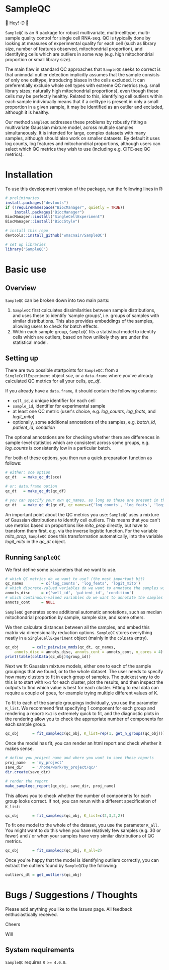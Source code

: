 # SampleQC

:wave: Hey! :D :wave:

`SampleQC` is an R package for robust multivariate, multi-celltype, multi-sample quality control for single cell RNA-seq. QC is typically done by looking at measures of experimental quality for each cell (such as library size, number of features observed, mitochondrial proportion), and identifying cells which are outliers in some way (e.g. high mitochondrial proportion or small library size).

The main flaw in standard QC approaches that `SampleQC` seeks to correct is that unimodal outlier detection implicitly assumes that the sample consists of only one celltype, introducing biases in the cells excluded. It can preferentially exclude whole cell types with extreme QC metrics (e.g. small library sizes; naturally high mitochondrial proportions), even though these cells may be perfectly healthy. Related to this, identifying cell outliers within each sample individually means that if a celltype is present in only a small proportion in a given sample, it may be identified as an outlier and excluded, although it is healthy.

Our method `SampleQC` addresses these problems by robustly fitting a multivariate Gaussian mixture model, across multiple samples simultaneously. It is intended for large, complex datasets with many samples, although should also work on smaller datasets. By default it uses log counts, log features and mitochondrial proportions, although users can select which QC metrics they wish to use (including e.g. CITE-seq QC metrics).


# Installation

To use this development version of the package, run the following lines in R:
```R
# preliminaries
install.packages("devtools")
if (!requireNamespace("BiocManager", quietly = TRUE))
    install.packages("BiocManager")
BiocManager::install("SingleCellExperiment")
BiocManager::install("BiocStyle")

# install this repo
devtools::install_github('wmacnair/SampleQC')

# set up libraries
library('SampleQC')
```

# Basic use

## Overview

`SampleQC` can be broken down into two main parts:

1. `SampleQC` first calculates dissimilarities between sample distributions, and uses these to identify 'sample groups', i.e. groups of samples with similar distributions. This also provides embeddings of the samples, allowing users to check for batch effects.
2. Within each sample group, `SampleQC` fits a statistical model to identify cells which are outliers, based on how unlikely they are under the statistical model.

## Setting up

There are two possible startpoints for `SampleQC`: from a `SingleCellExperiment` object _sce_, or a `data.frame` where you've already calculated QC metrics for all your cells, _qc_df_. 

If you already have a `data.frame`, it should contain the following columns:

* `cell_id`, a unique identifier for each cell
* `sample_id`, identifier for experimental sample
* at least one QC metric (user's choice, e.g. _log_counts_, _log_feats_, and _logit_mito_)
* optionally, some additional annotations of the samples, e.g. _batch_id_, _patient_id_, _condition_

The optional annotations are for checking whether there are differences in sample-level statistics which are consistent across some groups, e.g. _log_counts_ is consistently low in a particular batch.

For both of these options, you then run a quick preparation function as follows:
```R
# either: sce option
qc_dt   = make_qc_dt(sce)

# or: data.frame option
qc_dt   = make_qc_dt(qc_df)

# you can specify your own qc_names, as long as these are present in the qc_df object
qc_dt   = make_qc_dt(qc_df, qc_names=c('log_counts', 'log_feats', 'logit_mito'))
```

An important point about the QC metrics you use: `SampleQC` uses a mixture of Gaussian distributions to identify cell outliers. This means that you can't use metrics based on proportions like _mito_prop_ directly, but have to transform them first, e.g. via the inverse logistic function. For the variable _mito_prop_, `SampleQC` does this transformation automatically, into the variable _logit_mito_ in the _qc_dt_ object.

## Running `SampleQC`

We first define some parameters that we want to use.

```R
# which QC metrics do we want to use? (the most important bit)
qc_names        = c('log_counts', 'log_feats', 'logit_mito')
# which discrete-valued variables do we want to annotate the samples with?
annots_disc     = c('well_id', 'patient_id', 'condition')
# which continuous-valued variables do we want to annotate the samples with?
annots_cont     = NULL
```

`SampleQC` generates some additional automatic annotations, such as median mitochondrial proportion by sample, sample size, and some others.

We then calculate distances between all the samples, and embed this matrix via dimensionality reduction options. `SampleQC` stores everything neatly in a `SingleCellExperiment` object (mainly in the `colData` entry).

```R
qc_obj      = calc_pairwise_mmds(qc_dt, qc_names, 
    annots_disc = annots_disc, annots_cont = annots_cont, n_cores = 4)
print(table(colData(qc_obj)$group_id))
```

Next we fit Gaussian mixture models, either one to each of the sample groupings that we found, or to the whole dataset. The user needs to specify how many clusters to fit in each group of samples. The quickest way to do this is to start with `K=1` for each cluster, plot the results, and then inspect the outputs to find which value is best for each cluster. Fitting to real data can require a couple of goes, for example trying multiple different values of K.

To fit to each of the sample groupings individually, you use the parameter `K_list`. We recommend first specifying 1 component for each group and rendering a report: `K=1` is extremely quick to fit, and the diagnostic plots in the rendering allow you to check the appropriate number of components for each sample group.

```R
qc_obj      = fit_sampleqc(qc_obj, K_list=rep(1, get_n_groups(qc_obj)))
```

Once the model has fit, you can render an html report and check whether it makes sense. 

```R
# define you project name and where you want to save these reports
proj_name   = 'my_project'
save_dir    = '/home/work/my_project/qc/'
dir.create(save_dir)

# render the report
make_sampleqc_report(qc_obj, save_dir, proj_name)
```

This allows you to check whether the number of components for each group looks correct. If not, you can rerun with a different specification of `K_list`:
```R
qc_obj      = fit_sampleqc(qc_obj, K_list=c(2,3,2,2))
```

To fit one model to the whole of the dataset, you use the parameter `K_all`. You might want to do this when you have relatively few samples (e.g. 30 or fewer) and / or when your samples have very similar distributions of QC metrics.

```R
qc_obj      = fit_sampleqc(qc_obj, K_all=2)
```

Once you're happy that the model is identifying outliers correctly, you can extract the outliers found by `SampleQC`by the following:

```R
outliers_dt = get_outliers(qc_obj)
```

#  Bugs / Suggestions / Thoughts

Please add anything you like to the _Issues_ page. All feedback enthusiastically received.

Cheers

Will




## System requirements

`SampleQC` requires `R >= 4.0.0`.

